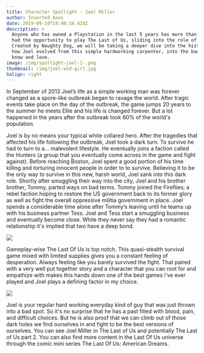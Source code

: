 ```yaml
---
title: Character Spotlight - Joel Miller
author: Inverted Axes
date: 2019-09-10T19:40:18.428Z
description: >
  Anyone who has owned a Playstation in the last 5 years has more than likely
  had the opportunity to play The Last of Us, sliding into the role of Joel.
  Created by Naughty Dog, we will be taking a deeper dive into the history of
  how Joel evolved from this simple hardworking carpenter, into the badass we
  know and love.
image: /img/spotlight-joel-1-.png
thumbnail: /img/joel-and-girl.jpg
halign: right
---
```

In September of 2013 Joel’s life as a simple working man was forever changed as a spore-like outbreak began to ravage the world. After tragic events take place on the day of the outbreak, the game jumps 20 years to the summer he meets Ellie and his life is changed forever. But a lot happened in the years after the outbreak took 60% of the world's population. 



Joel is by no means your typical white collared hero. After the tragedies that affected his life following the outbreak, Joel took a dark turn. To survive he had to turn to a… malevolent lifestyle. He eventually joins a faction called the Hunters (a group that you eventually come across in the game and fight against). Before reaching Boston, Joel spent a good portion of his time  killing and torturing innocent people in order to to survive. Believing it to be the only way to survive in this new, harsh world, Joel sank into this dark role. Shortly after smuggling their way into the city, Joel and his brother brother, Tommy, parted ways on bad terms. Tommy joined the Fireflies; a rebel faction hoping to restore the US government back to its former glory as well as fight the overall oppressive militia government in place. Joel spends a considerable time alone after Tommy’s leaving until he teams up with his business partner Tess. Joel and Tess start a smuggling business and eventually become close. While they never say they had a romantic relationship it's implied that two have a deep bond. 

![](/img/joel-and-tess.jpg)

Gameplay-wise The Last Of Us is top notch. This quasi-stealth survival game mixed with limited supplies gives you a constant feeling of desperation. Always feeling like you barely survived the fight. That paired with a very well put together story and a character that you can root for and empathize with makes this hands down one of the best games i've ever played and Joel plays a defining factor in my choice.



![](/img/joel-fight.jpg)

Joel is your regular hard working everyday kind of guy that was just thrown into a bad spot. So it's no surprise that he has a past filled with blood, pain, and difficult choices. But he is also proof that we can climb out of those dark holes we find ourselves in and fight to be the best versions of ourselves. You can see Joel Miller in The Last of Us and potentially The Last of Us part 2. You can also find more content in the Last Of Us universe through the comic mini series The Last Of Us: American Dreams.
